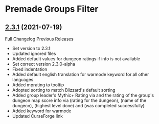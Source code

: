 # Premade Groups Filter

## [2.3.1](https://github.com/0xbs/premade-groups-filter/tree/2.3.1) (2021-07-19)
[Full Changelog](https://github.com/0xbs/premade-groups-filter/compare/2.2.0...2.3.1) [Previous Releases](https://github.com/0xbs/premade-groups-filter/releases)

- Set version to 2.3.1  
- Updated ignored files  
- Added default values for dungeon ratings if info is not available  
- Set correct version 2.3.0-alpha  
- Fixed indentation  
- Added default english translation for warmode keyword for all other languages  
- Added mprating to tooltip  
- Adopted sorting to match Blizzard's default sorting  
- Added group leader's Mythic+ Rating via  and the rating of the group's dungeon map score info via  (rating for the dungeon),  (name of the dungeon),  (highest level done) and  (was completed successfully)  
- Added keyword for warmode  
- Updated CurseForge link  

